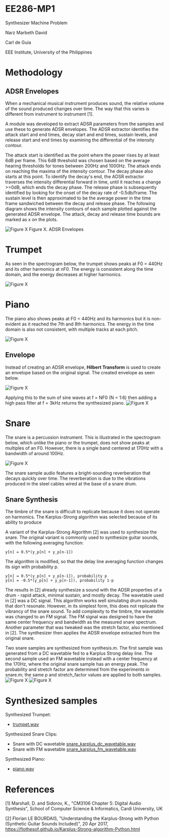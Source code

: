 # EE286-MP1

Synthesizer Machine Problem

Narz Marbeth David

Carl de Guia

EEE Institute, University of the Philippines

# Methodology

## ADSR Envelopes

When a mechanical musical instrument produces sound, the relative volume of the sound produced changes over time. The way that this
varies is different from instrument to instrument [1]. 

A module was developed to extract ADSR parameters from the samples and use these to generate ADSR envelopes. The ADSR extractor identifies the attack start and end times, decay start and end times, sustain levels, and release start and end times by examining the differential of the intensity contour. 

The attack start is identified as the point where the power rises by at least 6dB per frame.  This 6dB threshold was chosen based on the average hearing thresholds for tones between 200Hz and 1000Hz. The attack ends on reaching the maxima of the intensity contour.
The decay phase also starts at this point. To identify the decay's end, the ADSR extractor traverses the intensity differential forward in time, until it reaches a change >=0dB, which ends the decay phase.
The release phase is subsequently identified by looking for the onset of the decay rate of -0.5db/frame. The sustain level is then approximated to be the average power in the time frame sandwiched between the decay and release phase.
The following diagram shows the intensity contours of each sample plotted against the generated ADSR envelope. The attack, decay and release time bounds are marked as x on the plots.

![Figure X](https://github.com/narzdavid/EE286-MP1/blob/master/envelopes.jpg?raw=true)
Figure X. ADSR Envelopes


# Trumpet 
As seen in the spectrogram below, the trumpet shows peaks at F0 = 440Hz and its other harmonics at nF0. The energy is consistent along the time domain, and the energy decreases at higher harmonics.

![Figure X](https://github.com/carldegs/EE286-MP1/blob/master/spectrogram_trumpet.png?raw=true)

# Piano
The piano also shows peaks at F0 = 440Hz and its harmonics but it is non-evident as it reached the 7th and 8th harmonics. The energy in the time domain is also not consistent, with multiple tracks at each pitch.

![Figure X](https://github.com/carldegs/EE286-MP1/blob/master/spectrogram_piano.png?raw=true)

## Envelope
Instead of creating an ADSR envelope, **Hilbert Transform** is used to create an envelope based on the original signal. The created envelope as seen below.

![Figure X](https://github.com/carldegs/EE286-MP1/blob/master/piano_envelope.jpg?raw=true)

Applying this to the sum of sine waves at f = NF0 (N = 1:6) then adding a high pass filter at f = 3kHz returns the synthesized piano.
![Figure X](https://github.com/carldegs/EE286-MP1/blob/master/piano_synth.jpg?raw=true)


# Snare
The snare is a percussion instrument. This is illustrated in the spectrogram below, which unlike the piano or the trumpet, does not show peaks at multiples of an F0. However, there is a single band centered at 170Hz with a bandwidth of around 100Hz.

![Figure X](https://github.com/carldegs/EE286-MP1/blob/master/spectrogram_snare.png?raw=true)

The snare sample audio features a bright-sounding reverberation that decays quickly over time. The reverberation is due to the vibrations produced in the steel cables wired at the base of a snare drum.   

## Snare Synthesis

The timbre of the snare is difficult to replicate because it does not operate on harmonics. The Karplus-Strong algorithm was selected because of its ability to produce

A variant of the Karplus-Strong Algorithm [2] was used to synthesize the snare. The original variant is commonly used to synthesize guitar sounds, with the following averaging function:
```
y[n] = 0.5*(y_p[n] + y_p[n-1])
```
The algorithm is modified, so that the delay line averaging function changes its sign with probability p.

```
y[n] = 0.5*(y_p[n] + y_p[n-1]), probability p 
y[n] = -0.5*(y_p[n] + y_p[n-1]), probability 1-p
```
The results in [2] already synthesize a sound with the ADSR properties of a drum - rapid attack, minimal sustain, and mostly decay. The wavetable used in [2] was a DC signal. This algorithm works well simulating drum sounds that don't resonate. However, in its simplest form, this does not replicate the vibrancy of the snare sound. To add complexity to the timbre, the wavetable was changed to an FM signal. The FM signal was designed to have the same center frequency and bandwidth as the measured snare spectrum. Another parameter that was tweaked was the stretch factor, also mentioned in [2]. The synthesizer then applies the ADSR envelope extracted from the original snare.

Two snare samples are synthesized from synthesis.m. 
The first sample was generated from a DC wavetable fed to a Karplus Strong delay line. The second sample used an FM wavetable instead with a center frequency at the 170Hz, where the original snare sample has an energy peak. The probability and stretch factor are determined from the experiments in snare.m; the same p and stretch_factor values are applied to both samples.
![Figure X](spectrogram_snare_dc.png)
![Figure X](spectrogram_snare_fm.png)


# Synthesized samples


Synthesized Trumpet: 
* [trumpet.wav](synth/trumpet.wav)

Synthesized Snare Clips:
* Snare with DC wavetable [snare_karplus_dc_wavetable.wav](synth/snare_karplus_dc_wavetable.wav)
* Snare with FM wavetable [snare_karplus_fm_wavetable.wav](synth/snare_karplus_fm_wavetable.wav)

Synthesized Piano: 
* [piano.wav](synth/piano.wav)

# References 

[1] Marshall, D. and Sidorov, K., "CM3106 Chapter 5: Digital Audio Synthesis", School of Computer Science & Informatics, Cardi University, UK

[2] Florian LE BOURDAIS, "Understanding the Karplus-Strong with Python (Synthetic Guitar Sounds Included)",  20 Apr 2017, https://flothesof.github.io/Karplus-Strong-algorithm-Python.html
